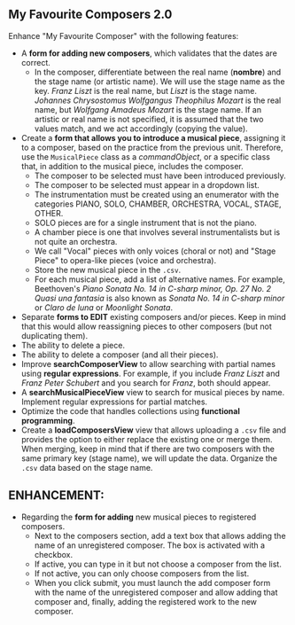 ## My Favourite Composers 2.0

Enhance "My Favourite Composer" with the following features:
* A **form for adding new composers**, which validates that the dates are correct.
    * In the composer, differentiate between the real name (**nombre**) and the stage name (or artistic name). We will use the stage name as the key. *Franz Liszt* is the real name, but *Liszt* is the stage name. *Johannes Chrysostomus Wolfgangus Theophilus Mozart* is the real name, but *Wolfgang Amadeus Mozart* is the stage name. If an artistic or real name is not specified, it is assumed that the two values match, and we act accordingly (copying the value).
* Create a **form that allows you to introduce a musical piece**, assigning it to a composer, based on the practice from the previous unit. Therefore, use the `MusicalPiece` class as a *commandObject*, or a specific class that, in addition to the musical piece, includes the composer.
    * The composer to be selected must have been introduced previously.
    * The composer to be selected must appear in a dropdown list.
    * The instrumentation must be created using an enumerator with the categories PIANO, SOLO, CHAMBER, ORCHESTRA, VOCAL, STAGE, OTHER.
    * SOLO pieces are for a single instrument that is not the piano.
    * A chamber piece is one that involves several instrumentalists but is not quite an orchestra.
    * We call "Vocal" pieces with only voices (choral or not) and "Stage Piece" to opera-like pieces (voice and orchestra).
    * Store the new musical piece in the `.csv`.
    * For each musical piece, add a list of alternative names. For example, Beethoven's *Piano Sonata No. 14 in C-sharp minor, Op. 27 No. 2 Quasi una fantasia* is also known as *Sonata No. 14 in C-sharp minor* or *Claro de luna* or *Moonlight Sonata*.
* Separate **forms to EDIT** existing composers and/or pieces. Keep in mind that this would allow reassigning pieces to other composers (but not duplicating them).
* The ability to delete a piece.
* The ability to delete a composer (and all their pieces).
* Improve **searchComposerView** to allow searching with partial names using **regular expressions**. For example, if you include *Franz Liszt* and *Franz Peter Schubert* and you search for *Franz*, both should appear.
* A **searchMusicalPieceView** view to search for musical pieces by name. Implement regular expressions for partial matches.
* Optimize the code that handles collections using **functional programming**.
* Create a **loadComposersView** view that allows uploading a `.csv` file and provides the option to either replace the existing one or merge them. When merging, keep in mind that if there are two composers with the same primary key (stage name), we will update the data. Organize the `.csv` data based on the stage name.

## ENHANCEMENT:

* Regarding the **form for adding** new musical pieces to registered composers.
    * Next to the composers section, add a text box that allows adding the name of an unregistered composer. The box is activated with a checkbox.
    * If active, you can type in it but not choose a composer from the list.
    * If not active, you can only choose composers from the list.
    * When you click submit, you must launch the add composer form with the name of the unregistered composer and allow adding that composer and, finally, adding the registered work to the new composer.